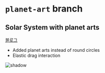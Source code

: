 # `planet-art` branch
## Solar System with planet arts

[블로그](https://joey-ful.github.io/canvas/solar-system-planet-art/)
- Added planet arts instead of round circles
- Elastic drag interaction

![shadow](https://user-images.githubusercontent.com/52592748/108626000-47495400-7491-11eb-82c0-66f63b16f8a2.gif)